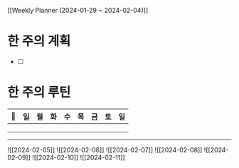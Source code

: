 [[Weekly Planner (2024-01-29 ~ 2024-02-04)]]
# 한 주의 계획
- [ ] 

# 한 주의 루틴
|             🐣             | 일  | 월  | 화  | 수  | 목  | 금  | 토  | 일  |
|:--------------------------:|:---:|:---:|:---:|:---:|:---:|:---:|:---:|:---:|
|  |   |     |     |     |     |     |     |     |
|               |   |     |     |     |     |     |     |     |
|               |   |     |     |     |     |     |     |     |

---
![[2024-02-05]]
![[2024-02-06]]
![[2024-02-07]]
![[2024-02-08]]
![[2024-02-09]]
![[2024-02-10]]
![[2024-02-11]]